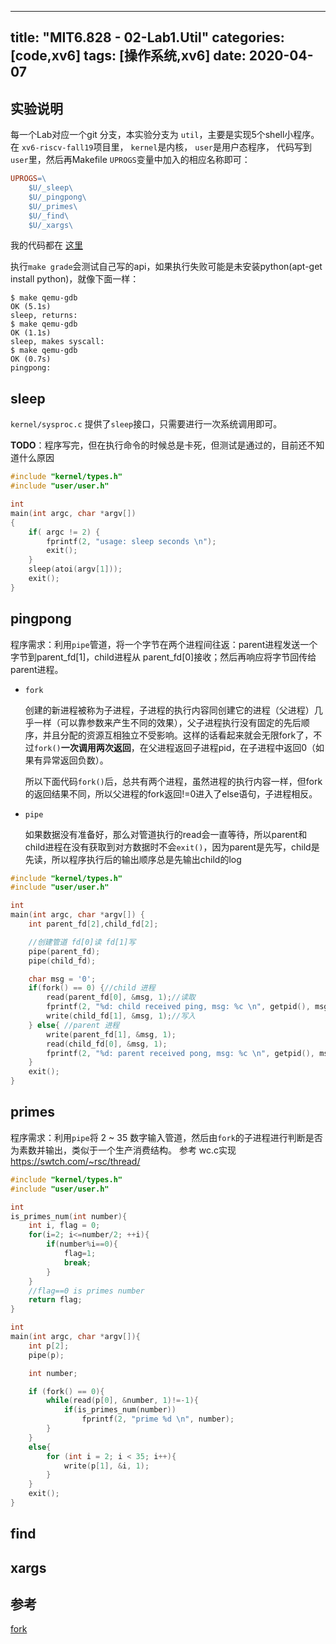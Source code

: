 
---
title: "MIT6.828 - 02-Lab1.Util"
categories: [code,xv6]
tags: [操作系统,xv6]
date: 2020-04-07
---

## 实验说明
每一个Lab对应一个git 分支，本实验分支为 `util`，主要是实现5个shell小程序。在 `xv6-riscv-fall19`项目里， `kernel`是内核， `user`是用户态程序， 代码写到`user`里，然后再Makefile `UPROGS`变量中加入的相应名称即可：

``` Makefile
UPROGS=\
	$U/_sleep\
	$U/_pingpong\
	$U/_primes\
	$U/_find\
	$U/_xargs\
```

我的代码都在 [这里](https://github.com/HeisenbergV/xv6-riscv-fall19/tree/util/user)

执行`make grade`会测试自己写的api，如果执行失败可能是未安装python(apt-get install python)，就像下面一样：
```log
$ make qemu-gdb
OK (5.1s)
sleep, returns:
$ make qemu-gdb
OK (1.1s)
sleep, makes syscall:
$ make qemu-gdb
OK (0.7s)
pingpong:
```
## sleep
`kernel/sysproc.c` 提供了`sleep`接口，只需要进行一次系统调用即可。

**TODO**：程序写完，但在执行命令的时候总是卡死，但测试是通过的，目前还不知道什么原因

```c
#include "kernel/types.h"
#include "user/user.h"

int
main(int argc, char *argv[])
{
    if( argc != 2) {
        fprintf(2, "usage: sleep seconds \n");
        exit();
    }
    sleep(atoi(argv[1]));
    exit();
}
```
## pingpong
程序需求：利用`pipe`管道，将一个字节在两个进程间往返：parent进程发送一个字节到parent_fd[1]，child进程从 parent_fd[0]接收；然后再响应将字节回传给parent进程。

- `fork`
    
    创建的新进程被称为子进程，子进程的执行内容同创建它的进程（父进程）几乎一样（可以靠参数来产生不同的效果），父子进程执行没有固定的先后顺序，并且分配的资源互相独立不受影响。这样的话看起来就会无限fork了，不过`fork()`**一次调用两次返回**，在父进程返回子进程pid，在子进程中返回0（如果有异常返回负数）。

    所以下面代码`fork()`后，总共有两个进程，虽然进程的执行内容一样，但fork的返回结果不同，所以父进程的fork返回!=0进入了else语句，子进程相反。

- `pipe`

    如果数据没有准备好，那么对管道执行的read会一直等待，所以parent和child进程在没有获取到对方数据时不会`exit()`，因为parent是先写，child是先读，所以程序执行后的输出顺序总是先输出child的log

```c
#include "kernel/types.h"
#include "user/user.h"

int
main(int argc, char *argv[]) {
    int parent_fd[2],child_fd[2];

    //创建管道 fd[0]读 fd[1]写
    pipe(parent_fd); 
    pipe(child_fd); 

    char msg = '0';
    if(fork() == 0) {//child 进程
        read(parent_fd[0], &msg, 1);//读取
        fprintf(2, "%d: child received ping, msg: %c \n", getpid(), msg);
        write(child_fd[1], &msg, 1);//写入
    } else{ //parent 进程
        write(parent_fd[1], &msg, 1);
        read(child_fd[0], &msg, 1);
        fprintf(2, "%d: parent received pong, msg: %c \n", getpid(), msg);
    }
    exit();
}
```

## primes
程序需求：利用`pipe`将 2 ~ 35 数字输入管道，然后由`fork`的子进程进行判断是否为素数并输出，类似于一个生产消费结构。
参考 wc.c实现
https://swtch.com/~rsc/thread/
```c
#include "kernel/types.h"
#include "user/user.h"

int 
is_primes_num(int number){
    int i, flag = 0;
    for(i=2; i<=number/2; ++i){
        if(number%i==0){
            flag=1;
            break;
        }
    }
    //flag==0 is primes number
    return flag;
}

int 
main(int argc, char *argv[]){
    int p[2];
    pipe(p);

    int number;

    if (fork() == 0){
        while(read(p[0], &number, 1)!=-1){
            if(is_primes_num(number))
                fprintf(2, "prime %d \n", number);
        }
    }
    else{
        for (int i = 2; i < 35; i++){
            write(p[1], &i, 1);
        }
    }
    exit();
}
```

## find

## xargs



## 参考

[fork](https://blog.csdn.net/jason314/article/details/5640969)